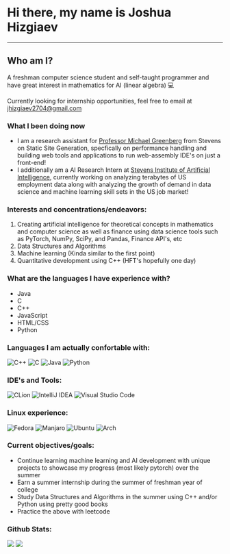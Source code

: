 # Hi there, my name is Joshua Hizgiaev 
--------------------------------------
## Who am I?
A freshman computer science student and self-taught programmer and have great interest in mathematics for AI (linear algebra) :computer:

Currently looking for internship opportunities, feel free to email at jhizgiaev2704@gmail.com

### What I been doing now
- I am a research assistant for [Professor Michael Greenberg](https://greenberg.science/) from Stevens on Static Site Generation, specfically on performance handling and building web tools and applications to run web-assembly IDE's on just a front-end!
- I additionally am a AI Research Intern at [Stevens Institute of Artificial Intelligence](https://www.stevens.edu/stevens-institute-for-artificial-intelligence), currently working on analyzing terabytes of US employment data along with analyzing the growth of demand in data science and machine learning skill sets in the US job market!

### Interests and concentrations/endeavors:
1. Creating artificial intelligence for theoretical concepts in mathematics and computer science as well as finance using data science tools such as PyTorch, NumPy, SciPy, and Pandas, Finance API's, etc
2. Data Structures and Algorithms
3. Machine learning (Kinda similar to the first point)
4. Quantitative development using C++ (HFT's hopefully one day)

### What are the languages I have experience with?
- Java
- C
- C++
- JavaScript
- HTML/CSS
- Python

### Languages I am actually confortable with:
![C++](https://img.shields.io/badge/c++-%2300599C.svg?style=for-the-badge&logo=c%2B%2B&logoColor=white)
![C](https://img.shields.io/badge/c-%2300599C.svg?style=for-the-badge&logo=c&logoColor=white)
![Java](https://img.shields.io/badge/java-%23ED8B00.svg?style=for-the-badge&logo=java&logoColor=white)
![Python](https://img.shields.io/badge/python-3670A0?style=for-the-badge&logo=python&logoColor=ffdd54)

### IDE's and Tools:
![CLion](https://img.shields.io/badge/CLion-black?style=for-the-badge&logo=clion&logoColor=white)
![IntelliJ IDEA](https://img.shields.io/badge/IntelliJIDEA-000000.svg?style=for-the-badge&logo=intellij-idea&logoColor=white)
![Visual Studio Code](https://img.shields.io/badge/Visual%20Studio%20Code-0078d7.svg?style=for-the-badge&logo=visual-studio-code&logoColor=white)

### Linux experience:
![Fedora](https://img.shields.io/badge/Fedora-294172?style=for-the-badge&logo=fedora&logoColor=white)
![Manjaro](https://img.shields.io/badge/Manjaro-35BF5C?style=for-the-badge&logo=Manjaro&logoColor=white)
![Ubuntu](https://img.shields.io/badge/Ubuntu-E95420?style=for-the-badge&logo=ubuntu&logoColor=white)
![Arch](https://img.shields.io/badge/Arch%20Linux-1793D1?logo=arch-linux&logoColor=fff&style=for-the-badge)

### Current objectives/goals:
- Continue learning machine learning and AI development with unique projects to showcase my progress (most likely pytorch) over the summer
- Earn a summer internship during the summer of freshman year of college
- Study Data Structures and Algorithms in the summer using C++ and/or Python using pretty good books
- Practice the above with leetcode

### Github Stats:
![](https://raw.githubusercontent.com/josh-hiz/github-stats/master/generated/overview.svg#gh-dark-mode-only)
![](https://raw.githubusercontent.com/josh-hiz/github-stats/master/generated/overview.svg#gh-light-mode-only)
